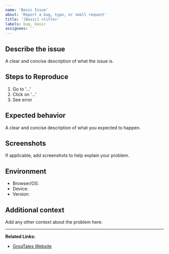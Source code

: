 ```yaml
---
name: 'Basic Issue'
about: 'Report a bug, typo, or small request'
title: '[Basic] <title>'
labels: bug, basic
assignees: ''
---
```


## Describe the issue

A clear and concise description of what the issue is.

## Steps to Reproduce

1. Go to '...'
2. Click on '...'
3. See error

## Expected behavior

A clear and concise description of what you expected to happen.

## Screenshots

If applicable, add screenshots to help explain your problem.

## Environment

- Browser/OS:
- Device:
- Version:

## Additional context

Add any other context about the problem here.

---

**Related Links:**

- [GroqTales Website](https://www.groqtales.xyz/)
